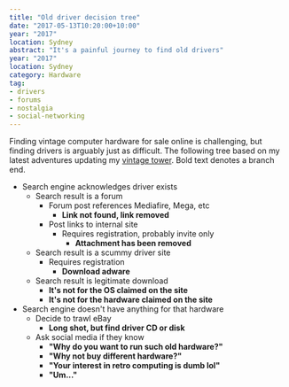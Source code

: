 ```yaml
---
title: "Old driver decision tree"
date: "2017-05-13T10:20:00+10:00"
year: "2017"
location: Sydney
abstract: "It's a painful journey to find old drivers"
year: "2017"
location: Sydney
category: Hardware
tag:
- drivers
- forums
- nostalgia
- social-networking
---
```

Finding vintage computer hardware for sale online is challenging, but finding drivers is arguably just as difficult. The following tree based on my latest adventures updating my [vintage tower]. Bold text denotes a branch end.

* Search engine acknowledges driver exists
    * Search result is a forum
        * Forum post references Mediafire, Mega, etc
            * **Link not found, link removed**
        * Post links to internal site
            * Requires registration, probably invite only
                * **Attachment has been removed**
    * Search result is a scummy driver site
        * Requires registration
            * **Download adware**
    * Search result is legitimate download
        * **It's not for the OS claimed on the site**
        * **It's not for the hardware claimed on the site**
* Search engine doesn't have anything for that hardware
    * Decide to trawl eBay
        * **Long shot, but find driver CD or disk**
    * Ask social media if they know
        * **"Why do you want to run such old hardware?"**
        * **"Why not buy different hardware?"**
        * **"Your interest in retro computing is dumb lol"**
        * **"Um..."**

[vintage tower]: https://pcpartpicker.com/user/rubenerd/saved/3n3qqs

